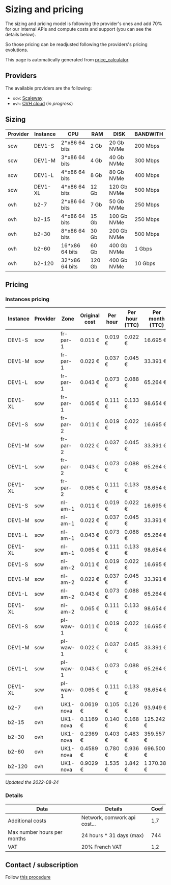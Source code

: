 # Sizing and pricing

The sizing and pricing model is following the provider's ones and add 70% for our internal APIs and compute costs and support (you can see the details below).

So those pricing can be readjusted following the providers's pricing evolutions.

This page is automatically generated from [price_calculator](./price_calculator/README.md)

## Providers

The available providers are the following:

* `scw`: [Scaleway](https://www.scaleway.com)
* `ovh`: [OVH cloud](https://www.ovhcloud.com) (*in progress*)

## Sizing

|Provider|Instance|CPU           |RAM    |DISK       |BANDWITH|
|--------|--------|--------------|-------|-----------|--------|
|scw     |DEV1-S  |2*x86 64 bits |2 Gb   |20 Gb NVMe |200 Mbps|
|scw     |DEV1-M  |3*x86 64 bits |4 Gb   |40 Gb NVMe |300 Mbps|
|scw     |DEV1-L  |4*x86 64 bits |8 Gb   |80 Gb NVMe |400 Mbps|
|scw     |DEV1-XL |4*x86 64 bits |12 Gb  |120 Gb NVMe|500 Mbps|
|ovh     |b2-7    |2*x86 64 bits |7 Gb   |50 Gb NVMe |250 Mbps|
|ovh     |b2-15   |4*x86 64 bits |15 Gb  |100 Gb NVMe|250 Mbps|
|ovh     |b2-30   |8*x86 64 bits |30 Gb  |200 Gb NVMe|500 Mbps|
|ovh     |b2-60   |16*x86 64 bits|60 Gb  |400 Gb NVMe|1 Gbps  |
|ovh     |b2-120  |32*x86 64 bits|120 Gb |400 Gb NVMe|10 Gbps |

## Pricing

### Instances pricing

| Instance | Provider | Zone     | Original cost | Per hour | Per hour (TTC) | Per month (TTC) |
| -------- | -------- | -------- | ------------- | -------- | -------------- | --------------- |
| DEV1-S   | scw      | fr-par-1 | 0.011 €       | 0.019 €  | 0.022 €        | 16.695 €        |
| DEV1-M   | scw      | fr-par-1 | 0.022 €       | 0.037 €  | 0.045 €        | 33.391 €        |
| DEV1-L   | scw      | fr-par-1 | 0.043 €       | 0.073 €  | 0.088 €        | 65.264 €        |
| DEV1-XL  | scw      | fr-par-1 | 0.065 €       | 0.111 €  | 0.133 €        | 98.654 €        |
| DEV1-S   | scw      | fr-par-2 | 0.011 €       | 0.019 €  | 0.022 €        | 16.695 €        |
| DEV1-M   | scw      | fr-par-2 | 0.022 €       | 0.037 €  | 0.045 €        | 33.391 €        |
| DEV1-L   | scw      | fr-par-2 | 0.043 €       | 0.073 €  | 0.088 €        | 65.264 €        |
| DEV1-XL  | scw      | fr-par-2 | 0.065 €       | 0.111 €  | 0.133 €        | 98.654 €        |
| DEV1-S   | scw      | nl-am-1  | 0.011 €       | 0.019 €  | 0.022 €        | 16.695 €        |
| DEV1-M   | scw      | nl-am-1  | 0.022 €       | 0.037 €  | 0.045 €        | 33.391 €        |
| DEV1-L   | scw      | nl-am-1  | 0.043 €       | 0.073 €  | 0.088 €        | 65.264 €        |
| DEV1-XL  | scw      | nl-am-1  | 0.065 €       | 0.111 €  | 0.133 €        | 98.654 €        |
| DEV1-S   | scw      | nl-am-2  | 0.011 €       | 0.019 €  | 0.022 €        | 16.695 €        |
| DEV1-M   | scw      | nl-am-2  | 0.022 €       | 0.037 €  | 0.045 €        | 33.391 €        |
| DEV1-L   | scw      | nl-am-2  | 0.043 €       | 0.073 €  | 0.088 €        | 65.264 €        |
| DEV1-XL  | scw      | nl-am-2  | 0.065 €       | 0.111 €  | 0.133 €        | 98.654 €        |
| DEV1-S   | scw      | pl-waw-1 | 0.011 €       | 0.019 €  | 0.022 €        | 16.695 €        |
| DEV1-M   | scw      | pl-waw-1 | 0.022 €       | 0.037 €  | 0.045 €        | 33.391 €        |
| DEV1-L   | scw      | pl-waw-1 | 0.043 €       | 0.073 €  | 0.088 €        | 65.264 €        |
| DEV1-XL  | scw      | pl-waw-1 | 0.065 €       | 0.111 €  | 0.133 €        | 98.654 €        |
| b2-7     | ovh      | UK1-nova | 0.0619 €      | 0.105 €  | 0.126 €        | 93.949 €        |
| b2-15    | ovh      | UK1-nova | 0.1169 €      | 0.140 €  | 0.168 €        | 125.242 €       |
| b2-30    | ovh      | UK1-nova | 0.2369 €      | 0.403 €  | 0.483 €        | 359.557 €       |
| b2-60    | ovh      | UK1-nova | 0.4589 €      | 0.780 €  | 0.936 €        | 696.500 €       |
| b2-120   | ovh      | UK1-nova | 0.9029 €      | 1.535 €  | 1.842 €        | 1 370.386 €     |


*Updated the 2022-08-24*

### Details

|Data  |Details|Coef |
|------|-------|-------|
|Additional costs|Network, comwork api cost...|1,7    |
|Max number hours per months|24 hours * 31 days (max)|744    |
|VAT   |20% French VAT|1,2    |

## Contact / subscription

Follow [this procedure](./subscription.md)
